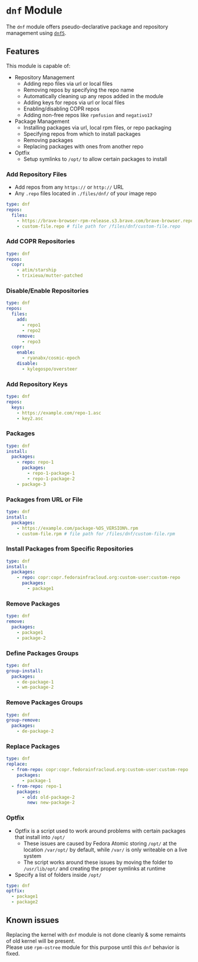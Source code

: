 # **`dnf` Module**

The `dnf` module offers pseudo-declarative package and repository management using [`dnf5`](https://github.com/rpm-software-management/dnf).

## Features

This module is capable of:

- Repository Management
  - Adding repo files via url or local files
  - Removing repos by specifying the repo name
  - Automatically cleaning up any repos added in the module
  - Adding keys for repos via url or local files
  - Enabling/disabling COPR repos
  - Adding non-free repos like `rpmfusion` and `negativo17`
- Package Management
  - Installing packages via url, local rpm files, or repo packaging
  - Specifying repos from which to install packages
  - Removing packages
  - Replacing packages with ones from another repo
- Optfix
  - Setup symlinks to `/opt/` to allow certain packages to install

### Add Repository Files

- Add repos from any `https://` or `http://` URL
- Any `.repo` files located in `./files/dnf/` of your image repo

```yaml
type: dnf
repos:
  files:
    - https://brave-browser-rpm-release.s3.brave.com/brave-browser.repo
    - custom-file.repo # file path for /files/dnf/custom-file.repo
```

### Add COPR Repositories
```yaml
type: dnf
repos:
  copr:
    - atim/starship
    - trixieua/mutter-patched
```

### Disable/Enable Repositories
```yaml
type: dnf
repos:
  files:
    add:
      - repo1
      - repo2
    remove:
      - repo3
  copr:
    enable:
      - ryanabx/cosmic-epoch
    disable:
      - kylegospo/oversteer
```

### Add Repository Keys
```yaml
type: dnf
repos:
  keys:
    - https://example.com/repo-1.asc
    - key2.asc
```

### Packages
```yaml
type: dnf
install:
  packages:
    - repo: repo-1
      packages:
        - repo-1-package-1
        - repo-1-package-2
    - package-3
```

### Packages from URL or File
```yaml
type: dnf
install:
  packages:
    - https://example.com/package-%OS_VERSION%.rpm
    - custom-file.rpm # file path for /files/dnf/custom-file.rpm
```

### Install Packages from Specific Repositories
```yaml
type: dnf
install:
  packages:
    - repo: copr:copr.fedorainfracloud.org:custom-user:custom-repo
      packages:
        - package1
```

### Remove Packages
```yaml
type: dnf
remove:
  packages:
    - package1
    - package-2
```

### Define Packages Groups
```yaml
type: dnf
group-install:
  packages:
    - de-package-1
    - wm-package-2
```

### Remove Packages Groups
```yaml
type: dnf
group-remove:
  packages:
    - de-package-2
```

### Replace Packages
```yaml
type: dnf
replace:
  - from-repo: copr:copr.fedorainfracloud.org:custom-user:custom-repo
    packages:
      - package-1
  - from-repo: repo-1
    packages:
      - old: old-package-2
        new: new-package-2
```

### Optfix
- Optfix is a script used to work around problems with certain packages that install into `/opt/`
  - These issues are caused by Fedora Atomic storing `/opt/` at the location `/var/opt/` by default, while `/var/` is only writeable on a live system
  - The script works around these issues by moving the folder to `/usr/lib/opt/` and creating the proper symlinks at runtime
- Specify a list of folders inside `/opt/`

```yaml
type: dnf
optfix:
  - package1
  - package2
```

## Known issues

Replacing the kernel with `dnf` module is not done cleanly & some remaints of old kernel will be present.  
Please use `rpm-ostree` module for this purpose until this `dnf` behavior is fixed.
